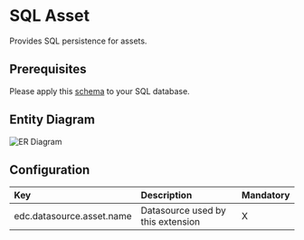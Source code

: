 # SQL Asset

Provides SQL persistence for assets.

## Prerequisites

Please apply this [schema](docs/schema.sql) to your SQL database.

## Entity Diagram

![ER Diagram](https://www.plantuml.com/plantuml/png/ZP3D2i8m48JlUOez2ta1AQLtBxv1MDn58crQibiXDBwxGQfKhJ-tm3SpcPr65AEENMiugDS4J0U78gmm6O0DtDxEqnP4emz7gAhzhguBizPSp9lD4IeYKMIHNn653R4VEAfdMT2JzE7R5xCf_P-VNC2Exu9dSiPs_80q3KiortaibBErEQ_V_YBhfvN-fk50PVih)
<!--
```plantuml
@startuml
entity edc_asset {
  * asset_id: string <<PK>>
  --
}

entity edc_asset_dataaddress {
  * asset_id: string <<PK>>
  * properties: string <<json>>
  --
}

entity edc_asset_property {
  * asset_id: string <<PK>>
  * property_name: string
  * property_value: string
  * property_type: string
  --
}

edc_asset ||--|| edc_asset_dataaddress
edc_asset ||--o{ edc_asset_property
@enduml
```
-->

## Configuration

| Key | Description | Mandatory | 
|:---|:---|---|
| edc.datasource.asset.name | Datasource used by this extension | X |

